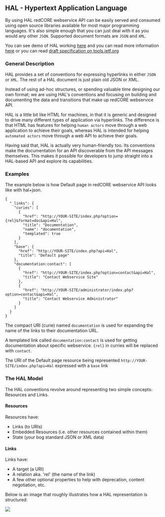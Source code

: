## HAL - Hypertext Application Language

By using HAL redCORE webservice API can be easily served and consumed using open source libraries available for most major programming languages. 
It's also simple enough that you can just deal with it as you would any other `JSON`. Supported document formats are `JSON` and `XML`.

You can see demo of HAL working [here](http://haltalk.herokuapp.com) and you can read more 
information [here](http://stateless.co/hal_specification.html) or you can read [draft specification on tools.ietf.org](https://tools.ietf.org/html/draft-kelly-json-hal-06)

### General Description

HAL provides a set of conventions for expressing hyperlinks in either `JSON` or `XML`. The rest of a HAL document is just plain old JSON or XML.

Instead of using ad-hoc structures, or spending valuable time designing our own format; 
we are using HAL's conventions and focusing on building and documenting the data and transitions that make up redCORE webservice API.

HAL is a little bit like HTML for machines, in that it is generic and designed to drive many different types of application via hyperlinks. 
The difference is that HTML has features for helping `human actors` move through a web application to achieve their goals, 
whereas HAL is intended for helping `automated actors` move through a web API to achieve their goals.

Having said that, HAL is actually very human-friendly too. 
Its conventions make the documentation for an API discoverable from the API messages themselves. 
This makes it possible for developers to jump straight into a HAL-based API and explore its capabilities.

### Examples

The example below is how Default page in redCORE webservice API looks like with hal+json.


```
{
  "_links": {
    "curies": [
      {
        "href": "http://YOUR-SITE/index.php?option={rel}&format=doc&api=Hal",
        "title": "Documentation",
        "name": "documentation",
        "templated": true
      }
    ],
    "base": {
      "href": "http://YOUR-SITE/index.php?api=Hal",
      "title": "Default page"
    },
    "documentation:contact": [
      {
        "href": "http://YOUR-SITE/index.php?option=contact&api=Hal",
        "title": "Contact Webservice Site"
      },
      {
        "href": "http://YOUR-SITE/administrator/index.php?option=contact&api=Hal",
        "title": "Contact Webservice Administrator"
      }
    ]
  }
}
```


The compact URI (curie) named `documentation` is used for expanding the name of the links to their documentation URL.

A templated link called `documentation:contact` is used for getting documentation about specific webservice. `{rel}` in curries will be replaced with `contact`.

The URI of the Default page resource being represented `http://YOUR-SITE/index.php?api=Hal` expressed with a `base` link

### The HAL Model

The HAL conventions revolve around representing two simple concepts: Resources and Links.

#### Resources

Resources have:

- Links (to URIs)
- Embedded Resources (i.e. other resources contained within them)
- State (your bog standard JSON or XML data)

#### Links

Links have:

- A target (a URI)
- A relation aka. 'rel' (the name of the link)
- A few other optional properties to help with deprecation, content negotiation, etc.

Below is an image that roughly illustrates how a HAL representation is structured:

![](assets/img/hal_info_model.png)

